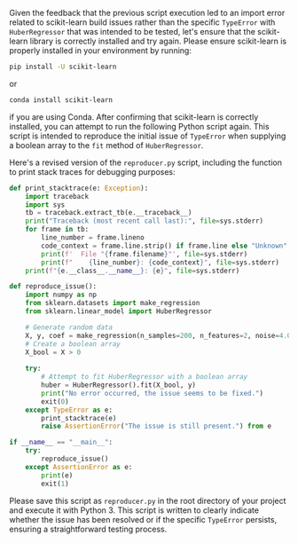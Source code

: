 Given the feedback that the previous script execution led to an import error related to scikit-learn build issues rather than the specific `TypeError` with `HuberRegressor` that was intended to be tested, let's ensure that the scikit-learn library is correctly installed and try again. Please ensure scikit-learn is properly installed in your environment by running:

```bash
pip install -U scikit-learn
```

or 

```bash
conda install scikit-learn
```

if you are using Conda. After confirming that scikit-learn is correctly installed, you can attempt to run the following Python script again. This script is intended to reproduce the initial issue of `TypeError` when supplying a boolean array to the `fit` method of `HuberRegressor`. 

Here's a revised version of the `reproducer.py` script, including the function to print stack traces for debugging purposes:

```python
def print_stacktrace(e: Exception):
    import traceback
    import sys
    tb = traceback.extract_tb(e.__traceback__)
    print("Traceback (most recent call last):", file=sys.stderr)
    for frame in tb:
        line_number = frame.lineno
        code_context = frame.line.strip() if frame.line else "Unknown"
        print(f'  File "{frame.filename}"', file=sys.stderr)
        print(f"    {line_number}: {code_context}", file=sys.stderr)
    print(f"{e.__class__.__name__}: {e}", file=sys.stderr)

def reproduce_issue():
    import numpy as np
    from sklearn.datasets import make_regression
    from sklearn.linear_model import HuberRegressor

    # Generate random data
    X, y, coef = make_regression(n_samples=200, n_features=2, noise=4.0, coef=True, random_state=0)
    # Create a boolean array
    X_bool = X > 0
    
    try:
        # Attempt to fit HuberRegressor with a boolean array
        huber = HuberRegressor().fit(X_bool, y)
        print("No error occurred, the issue seems to be fixed.")
        exit(0)
    except TypeError as e:
        print_stacktrace(e)
        raise AssertionError("The issue is still present.") from e

if __name__ == "__main__":
    try:
        reproduce_issue()
    except AssertionError as e:
        print(e)
        exit(1)
```

Please save this script as `reproducer.py` in the root directory of your project and execute it with Python 3. This script is written to clearly indicate whether the issue has been resolved or if the specific `TypeError` persists, ensuring a straightforward testing process.